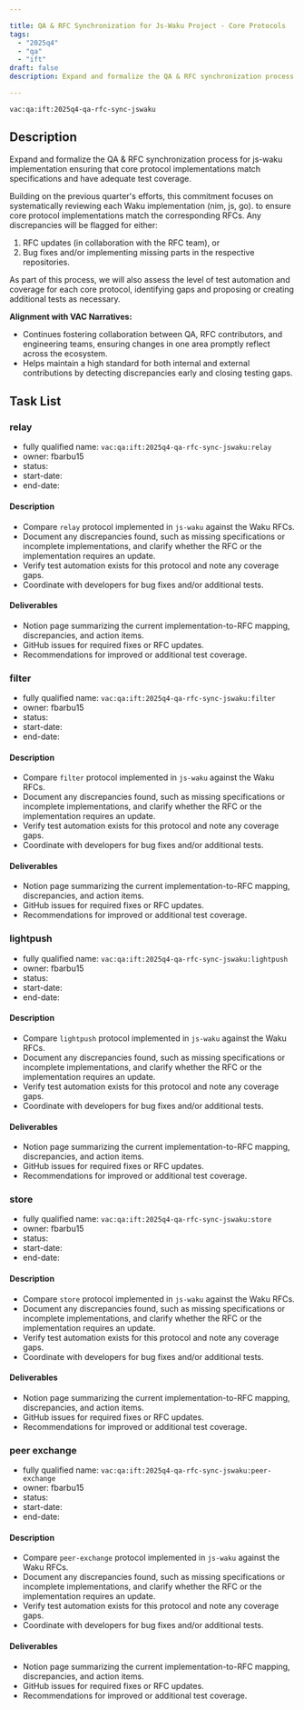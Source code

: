 ```yaml
---

title: QA & RFC Synchronization for Js-Waku Project - Core Protocols
tags:
  - "2025q4"
  - "qa"
  - "ift"
draft: false
description: Expand and formalize the QA & RFC synchronization process for the core protocols for js-waku implementation.

---
```


`vac:qa:ift:2025q4-qa-rfc-sync-jswaku`

## Description
Expand and formalize the QA & RFC synchronization process for js-waku implementation
ensuring that core protocol implementations match specifications and have adequate test coverage.

Building on the previous quarter's efforts, 
this commitment focuses on systematically reviewing each Waku implementation (nim, js, go).
to ensure core protocol implementations match the corresponding RFCs. 
Any discrepancies will be flagged for either:
1. RFC updates (in collaboration with the RFC team), or 
2. Bug fixes and/or implementing missing parts in the respective repositories.

As part of this process, we will also assess the level of test automation and coverage for each core protocol, 
identifying gaps and proposing or creating additional tests as necessary.

**Alignment with VAC Narratives:**
* Continues fostering collaboration between QA, RFC contributors, and engineering teams, ensuring changes in one area promptly reflect across the ecosystem.
* Helps maintain a high standard for both internal and external contributions by detecting discrepancies early and closing testing gaps.

## Task List

### relay

* fully qualified name: `vac:qa:ift:2025q4-qa-rfc-sync-jswaku:relay`
* owner: fbarbu15
* status: 
* start-date: 
* end-date: 

#### Description
- Compare `relay` protocol implemented in `js-waku` against the Waku RFCs.
- Document any discrepancies found, such as missing specifications or incomplete implementations,
  and clarify whether the RFC or the implementation requires an update.
- Verify test automation exists for this protocol and note any coverage gaps.
- Coordinate with developers for bug fixes and/or additional tests.

#### Deliverables
- Notion page summarizing the current implementation-to-RFC mapping, discrepancies, and action items.
- GitHub issues for required fixes or RFC updates.
- Recommendations for improved or additional test coverage.

### filter

* fully qualified name: `vac:qa:ift:2025q4-qa-rfc-sync-jswaku:filter`
* owner: fbarbu15
* status: 
* start-date: 
* end-date: 

#### Description
- Compare `filter` protocol implemented in `js-waku` against the Waku RFCs.
- Document any discrepancies found, such as missing specifications or incomplete implementations,
  and clarify whether the RFC or the implementation requires an update.
- Verify test automation exists for this protocol and note any coverage gaps.
- Coordinate with developers for bug fixes and/or additional tests.

#### Deliverables
- Notion page summarizing the current implementation-to-RFC mapping, discrepancies, and action items.
- GitHub issues for required fixes or RFC updates.
- Recommendations for improved or additional test coverage.

### lightpush

* fully qualified name: `vac:qa:ift:2025q4-qa-rfc-sync-jswaku:lightpush`
* owner: fbarbu15
* status: 
* start-date: 
* end-date: 

#### Description
- Compare `lightpush` protocol implemented in `js-waku` against the Waku RFCs.
- Document any discrepancies found, such as missing specifications or incomplete implementations,
  and clarify whether the RFC or the implementation requires an update.
- Verify test automation exists for this protocol and note any coverage gaps.
- Coordinate with developers for bug fixes and/or additional tests.

#### Deliverables
- Notion page summarizing the current implementation-to-RFC mapping, discrepancies, and action items.
- GitHub issues for required fixes or RFC updates.
- Recommendations for improved or additional test coverage.

### store

* fully qualified name: `vac:qa:ift:2025q4-qa-rfc-sync-jswaku:store`
* owner: fbarbu15
* status: 
* start-date: 
* end-date: 

#### Description
- Compare `store` protocol implemented in `js-waku` against the Waku RFCs.
- Document any discrepancies found, such as missing specifications or incomplete implementations,
  and clarify whether the RFC or the implementation requires an update.
- Verify test automation exists for this protocol and note any coverage gaps.
- Coordinate with developers for bug fixes and/or additional tests.

#### Deliverables
- Notion page summarizing the current implementation-to-RFC mapping, discrepancies, and action items.
- GitHub issues for required fixes or RFC updates.
- Recommendations for improved or additional test coverage.


### peer exchange

* fully qualified name: `vac:qa:ift:2025q4-qa-rfc-sync-jswaku:peer-exchange`
* owner: fbarbu15
* status: 
* start-date: 
* end-date: 

#### Description
- Compare `peer-exchange` protocol implemented in `js-waku` against the Waku RFCs.
- Document any discrepancies found, such as missing specifications or incomplete implementations,
  and clarify whether the RFC or the implementation requires an update.
- Verify test automation exists for this protocol and note any coverage gaps.
- Coordinate with developers for bug fixes and/or additional tests.

#### Deliverables
- Notion page summarizing the current implementation-to-RFC mapping, discrepancies, and action items.
- GitHub issues for required fixes or RFC updates.
- Recommendations for improved or additional test coverage.

